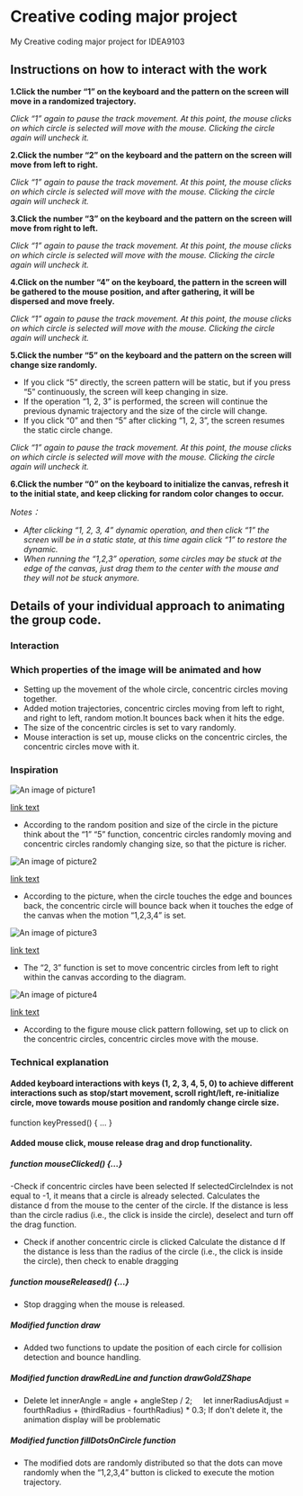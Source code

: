 # Creative coding major project
My Creative coding major project for IDEA9103
## Instructions on how to interact with the work

**1.Click the number “1” on the keyboard and the pattern on the screen will move in a randomized trajectory.**

*Click “1” again to pause the track movement.*
*At this point, the mouse clicks on which circle is selected will move with the mouse. Clicking the circle again will uncheck it.*


**2.Click the number “2” on the keyboard and the pattern on the screen will move from left to right.**

*Click “1” again to pause the track movement.*
*At this point, the mouse clicks on which circle is selected will move with the mouse. Clicking the circle again will uncheck it.*


**3.Click the number “3” on the keyboard and the pattern on the screen will move from right to left.**

*Click “1” again to pause the track movement.*
*At this point, the mouse clicks on which circle is selected will move with the mouse. Clicking the circle again will uncheck it.*


**4.Click on the number “4” on the keyboard, the pattern in the screen will be gathered to the mouse position, and after gathering, it will be dispersed and move freely.**

*Click “1” again to pause the track movement.*
*At this point, the mouse clicks on which circle is selected will move with the mouse. Clicking the circle again will uncheck it.*


**5.Click the number “5” on the keyboard and the pattern on the screen will change size randomly.**

 - If you click “5” directly, the screen pattern will be static, but if you press “5” continuously, the screen will keep changing in size.
 - If the operation “1, 2, 3” is performed, the screen will continue the previous dynamic trajectory and the size of the circle will change.
 - If you click “0” and then “5” after clicking “1, 2, 3”, the screen resumes the static circle change.

*Click “1” again to pause the track movement.*
*At this point, the mouse clicks on which circle is selected will move with the mouse. Clicking the circle again will uncheck it.*


**6.Click the number “0” on the keyboard to initialize the canvas, refresh it to the initial state, and keep clicking for random color changes to occur.**

*Notes：*
- *After clicking “1, 2, 3, 4” dynamic operation, and then click “1” the screen will be in a static state, at this time again click “1” to restore the dynamic.*
- *When running the “1,2,3” operation, some circles may be stuck at the edge of the canvas, just drag them to the center with the mouse and they will not be stuck anymore.*

## Details of your individual approach to animating the group code.
###  Interaction
### Which properties of the image will be animated and how
- Setting up the movement of the whole circle, concentric circles moving together.
- Added motion trajectories, concentric circles moving from left to right, and right to left, random motion.It bounces back when it hits the edge.
- The size of the concentric circles is set to vary randomly.
- Mouse interaction is set up, mouse clicks on the concentric circles, the concentric circles move with it.   

### Inspiration
![An image of picture1](assets/picture1.jpg)

[link text](http://www.complexification.net/gallery/machines/nodeGarden/)

- According to the random position and size of the circle in the picture think about the “1” “5” function, concentric circles randomly moving and concentric circles randomly changing size, so that the picture is richer.



![An image of picture2](assets/picture2.gif)

[link text](https://canvas.sydney.edu.au/courses/56592/pages/week-7-lecture?module_item_id=2258226)

- According to the picture, when the circle touches the edge and bounces back, the concentric circle will bounce back when it touches the edge of the canvas when the motion “1,2,3,4” is set.



![An image of picture3](assets/picture3.gif)

[link text](https://canvas.sydney.edu.au/courses/56592/pages/week-9-tutorial-2?module_item_id=2312769)

- The “2, 3” function is set to move concentric circles from left to right within the canvas according to the diagram.



![An image of picture4](assets/picture4.gif)

[link text](https://canvas.sydney.edu.au/courses/56592/pages/week-6-lecture-2?module_item_id=2258222)

- According to the figure mouse click pattern following, set up to click on the concentric circles, concentric circles move with the mouse.

### Technical explanation
#### Added keyboard interactions with keys (1, 2, 3, 4, 5, 0) to achieve different interactions such as stop/start movement, scroll right/left, re-initialize circle, move towards mouse position and randomly change circle size.
function keyPressed() { ... }

#### Added mouse click, mouse release drag and drop functionality.
##### function mouseClicked() {...}
-Check if concentric circles have been selected
If selectedCircleIndex is not equal to -1, it means that a circle is already selected.
Calculates the distance d from the mouse to the center of the circle.
If the distance is less than the circle radius (i.e., the click is inside the circle), deselect and turn off the drag function.

- Check if another concentric circle is clicked
Calculate the distance d
If the distance is less than the radius of the circle (i.e., the click is inside the circle), then check to enable dragging

##### function mouseReleased() {...}
- Stop dragging when the mouse is released.

##### Modified function draw
- Added two functions to update the position of each circle for collision detection and bounce handling.

##### Modified function drawRedLine and function drawGoldZShape
- Delete let innerAngle = angle + angleStep / 2;
    let innerRadiusAdjust = fourthRadius + (thirdRadius - fourthRadius) * 0.3; If don't delete it, the animation display will be problematic

##### Modified function fillDotsOnCircle function
- The modified dots are randomly distributed so that the dots can move randomly when the “1,2,3,4” button is clicked to execute the motion trajectory.

